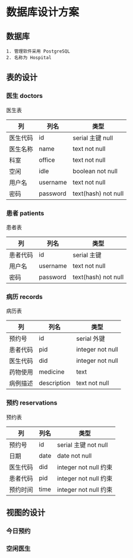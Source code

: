 
# 数据库设计方案

## 数据库
    1. 管理软件采用 PostgreSQL
    2. 名称为 Hospital


## 表的设计

### 医生 doctors
医生表

列 | 列名 | 类型
---| ---| ---
医生代码 | id | serial 主键 null
医生名称 | name | text  not null
科室  | office |  text  not null
空闲  | idle |  boolean  not null
用户名 | username |  text  not null
密码  | password | text(hash) not null

### 患者 patients
患者表

列 | 列名 | 类型
---| --- | ---
患者代码| id      | serial 主键
用户名 | username | text not null
密码  | password  |  text(hash) not null

### 病历 records
病历表


列   | 列名 | 类型
-----|-----|------
预约号| id  | serial 外键
患者代码| pid | integer not null
医生代码| did | integer not null
药物使用| medicine | text
病例描述| description | text not null



### 预约 reservations
预约表

列 | 列名 | 类型
--- | --- | ---
预约号 | id | serial 主键 not null
日期   | date | date not null
医生代码 | did | integer not null 约束
患者代码 | pid | integer not null 约束
预约时间 | time | integer not null 约束


## 视图的设计

### 今日预约
### 空闲医生




